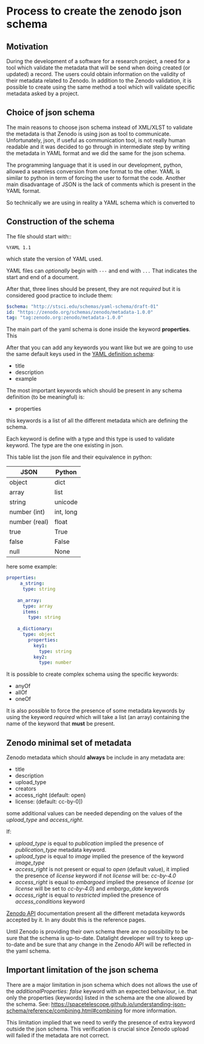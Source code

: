 # Process to create the zenodo json schema

## Motivation

During the development of a software for a research project, a need for 
a tool which validate the metadata that will be send when doing created 
(or updated) a record.
The users could obtain information on the validity of their metadata related 
to Zenodo. 
In addition to the Zenodo validation, it is possible to create using 
the same method a tool which will validate specific metadata asked by a project. 


## Choice of json schema

The main reasons to choose json schema instead of XML/XLST to validate 
the metadata is that Zenodo is using json as tool to communicate. 
Unfortunately, json, if useful as communication tool, is not really human
readable and it was decided to go through in intermediate step by writing 
the metadata in YAML format and we did the same for the json schema.

The programming language that it is used in our development, python, allowed 
a seamless conversion from one format to the other.
YAML is similar to python in term of forcing the user to format the code. 
Another main disadvantage of JSON is the lack of comments which is present
in the YAML format. 

So technically we are using in reality a YAML schema which is converted to 

## Construction of the schema

The file should start with::

    %YAML 1.1

which state the version of YAML used.

YAML files can *optionally* begin with `---` and end with `...` 
That indicates the start and end of a document.

After that, three lines should be present, they are not *required* but 
it is considered good practice to include them:

```yaml
$schema: "http://stsci.edu/schemas/yaml-schema/draft-01"
id: "https://zenodo.org/schemas/zenodo/metadata-1.0.0"
tag: "tag:zenodo.org:zenodo/metadata-1.0.0"
```

The main part of the yaml schema is done inside the keyword **properties**.
This 

After that you can add any keywords you want like but we are going to use 
the same default keys used in the 
[YAML definition schema](https://asdf-standard.readthedocs.io/en/latest/schemas/stsci.edu/yaml-schema/draft-01.html):

- title
- description
- example

The most important keywords which should be present in any schema definition (to be meaningful) is:

- properties

this keywords is a list of all the different metadata which are defining 
the schema.

Each keyword is define with a type and this type is used to validate
keyword. The type are the one existing in json. 

This table list the json file and their equivalence in python:

| JSON          | Python    |
| ------------- | --------- |
| object        | dict      |
| array         | list      |
| string        | unicode   |
| number (int)  | int, long |
| number (real) | float     |
| true          | True      |
| false         | False     |
| null          | None      |

here some example:

```yaml
properties:
     a_string: 
      type: string
     
    an_array:
      type: array
      items: 
        type: string
      
    a_dictionary:
      type: object
        properties:
          key1:
            type: string
          key2:
            type: number 
```

It is possible to create complex schema using the specific keywords:

- anyOf
- allOf
- oneOf

It is also possible to force the presence of some metadata keywords by using 
the keyword *required* which will take a list (an array) containing the name 
of the keyword that **must** be present.

## Zenodo minimal set of metadata

Zenodo metadata which should **always** be include in any metadata are:

- title
- description
- upload_type
- creators
- access_right (default: open)
- license: (default: cc-by-0])

some additional values can be needed depending on the values of 
the *upload_type* and *access_right*.

If:

- *upload_type* is equal to *publication* implied the presence of 
  *publication_type* metadata keyword.
- *upload_type* is equal to *image* implied the presence of the keyword 
  *image_type*
- *access_right* is not present or equal to *open* (default value), 
  it implied the presence of *license* keyword if not *license* will be:
  *cc-by-4.0*
- *access_right* is equal to *embargoed* implied the presence of *license* 
  (or *license* will be set to *cc-by-4.0*) and *embargo_date* keywords
- *access_right* is equal to *restricted* implied the presence 
  of *access_conditions* keyword

[Zenodo API](http://developers.zenodo.org/#representation) documentation 
present all the different metadata keywords accepted by it. 
In any doubt this is the reference pages. 

Until Zenodo is providing their own schema there are no
possibility to be sure that the schema is up-to-date. Datalight developer will 
try to keep up-to-date and be sure that any change in the Zenodo API will be 
reflected in the yaml schema.

##  Important limitation of the json schema

There are a major limitation in json schema which does not allows 
the use of the *additionalProperties: false* keyword with an expected
behaviour, i.e. that only the properties (keywords) listed in the schema
are the one allowed by the schema.
See: https://spacetelescope.github.io/understanding-json-schema/reference/combining.html#combining
for more information.

This limitation implied that we need to verify the presence of extra keyword 
outside the json schema. This verification is crucial since Zenodo upload will
failed if the metadata are not correct.